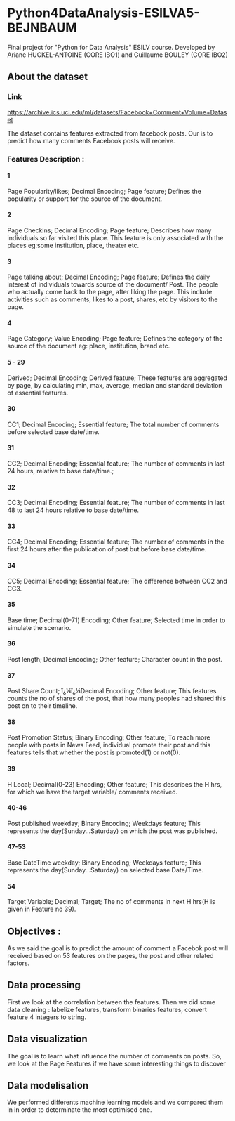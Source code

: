# Python4DataAnalysis-ESILVA5-BEJNBAUM
Final project for "Python for Data Analysis" ESILV course. Developed by Ariane HUCKEL-ANTOINE (CORE IBO1) and Guillaume BOULEY (CORE IBO2)

## About the dataset 
### Link
https://archive.ics.uci.edu/ml/datasets/Facebook+Comment+Volume+Dataset


The dataset contains features extracted from facebook posts. Our is to predict how many comments Facebook posts will receive.

### Features Description :
#### 1
Page Popularity/likes;
Decimal Encoding;
Page feature;
Defines the popularity or support for the source of the document.
#### 2
Page Checkins;
Decimal Encoding;
Page feature;
Describes how many individuals so far visited this place. This feature is only associated with the places eg:some institution, place, theater etc.
#### 3
Page talking about;
Decimal Encoding;
Page feature;
Defines the daily interest of individuals towards source of the document/ Post. The people who actually come back to the page, after liking the page. This include activities such as comments, likes to a post, shares, etc by visitors to the page.
#### 4
Page Category;
Value Encoding;
Page feature;
Defines the category of the source of the document eg: place, institution, brand etc.
#### 5 - 29
Derived;
Decimal Encoding;
Derived feature;
These features are aggregated by page, by calculating min, max, average, median and standard deviation of essential features.
#### 30
CC1;
Decimal Encoding;
Essential feature;
The total number of comments before selected base date/time.

#### 31
CC2;
Decimal Encoding;
Essential feature;
The number of comments in last 24 hours, relative to base date/time.;

#### 32
CC3;
Decimal Encoding;
Essential feature;
The number of comments in last 48 to last 24 hours relative to base date/time.

#### 33
CC4;
Decimal Encoding;
Essential feature;
The number of comments in the first 24 hours after the publication of post but before base date/time.

#### 34
CC5;
Decimal Encoding;
Essential feature;
The difference between CC2 and CC3.

#### 35
Base time;
Decimal(0-71) Encoding;
Other feature;
Selected time in order to simulate the scenario.

#### 36
Post length;
Decimal Encoding;
Other feature;
Character count in the post.

#### 37
Post Share Count;
ï¿¼ï¿¼Decimal Encoding;
Other feature;
This features counts the no of shares of the post, that how many peoples had shared this post on to their timeline.

#### 38
Post Promotion Status;
Binary Encoding;
Other feature;
To reach more people with posts in News Feed, individual promote their post and this features tells that whether the post is promoted(1) or not(0).

#### 39
H Local;
Decimal(0-23) Encoding;
Other feature;
This describes the H hrs, for which we have the target variable/ comments received.

#### 40-46
Post published weekday;
Binary Encoding;
Weekdays feature;
This represents the day(Sunday...Saturday) on which the post was published.

#### 47-53
Base DateTime weekday;
Binary Encoding;
Weekdays feature;
This represents the day(Sunday...Saturday) on selected base Date/Time.

#### 54
Target Variable;
Decimal;
Target;
The no of comments in next H hrs(H is given in Feature no 39).

## Objectives :
As we said the goal is to predict the amount of comment a Facebok post will received based on 53 features on the pages, the post and other related factors.

## Data processing 
First we look at the correlation between the features. Then we did some data cleaning : labelize features, transform binaries features, convert feature 4 integers to string.

## Data visualization
The goal is to learn what influence the number of comments on posts. So, we look at the Page Features if we have some interesting things to discover

## Data modelisation
We performed differents machine learning models and we compared them in in order to determinate the most optimised one.
